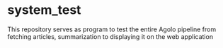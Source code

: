 # system_test

This repository serves as program to test the entire Agolo pipeline from fetching articles, summarization to displaying it on the web application
